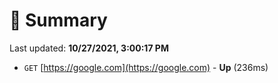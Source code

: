 # 📖 Summary
Last updated: **10/27/2021, 3:00:17 PM**

- `GET` [https://google.com](https://google.com) - **Up** (236ms)
